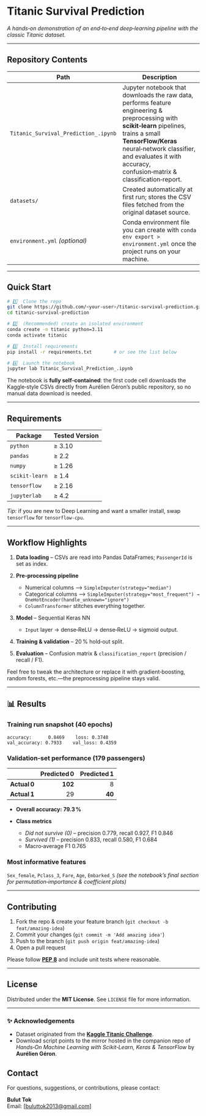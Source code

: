 # Titanic Survival Prediction 

*A hands‑on demonstration of an end‑to‑end deep‑learning pipeline with the classic Titanic dataset.*

---

## Repository Contents

| Path                                 | Description                                                                                                                                                                                                                                                          |
| ------------------------------------ | -------------------------------------------------------------------------------------------------------------------------------------------------------------------------------------------------------------------------------------------------------------------- |
| `Titanic_Survival_Prediction_.ipynb` | Jupyter notebook that downloads the raw data, performs feature engineering & preprocessing with **scikit‑learn** pipelines, trains a small **TensorFlow/Keras** neural‑network classifier, and evaluates it with accuracy, confusion‑matrix & classification‑report. |
| `datasets/`                          | Created automatically at first run; stores the CSV files fetched from the original dataset source.                                                                                                                                                                   |
| `environment.yml` *(optional)*       | Conda environment file you can create with `conda env export > environment.yml` once the project runs on your machine.                                                                                                                                               |

---

##  Quick Start

```bash
# 1️⃣  Clone the repo
git clone https://github.com/<your-user>/titanic-survival-prediction.git
cd titanic-survival-prediction

# 2️⃣  (Recommended) create an isolated environment
conda create -n titanic python=3.11
conda activate titanic

# 3️⃣  Install requirements
pip install -r requirements.txt        # or see the list below

# 4️⃣  Launch the notebook
jupyter lab Titanic_Survival_Prediction_.ipynb
```

The notebook is **fully self‑contained**: the first code cell downloads the Kaggle‑style CSVs directly from Aurélien Géron’s public repository, so no manual data download is needed.

---

##  Requirements

| Package        | Tested Version |
| -------------- | -------------- |
| `python`       | ≥ 3.10         |
| `pandas`       | ≥ 2.2          |
| `numpy`        | ≥ 1.26         |
| `scikit‑learn` | ≥ 1.4          |
| `tensorflow`   | ≥ 2.16         |
| `jupyterlab`   | ≥ 4.2          |

*Tip:* if you are new to Deep Learning and want a smaller install, swap `tensorflow` for `tensorflow‑cpu`.

---

## Workflow Highlights

1. **Data loading** – CSVs are read into Pandas DataFrames; `PassengerId` is set as index.
2. **Pre‑processing pipeline**

   * Numerical columns ⟶ `SimpleImputer(strategy="median")`
   * Categorical columns ⟶ `SimpleImputer(strategy="most_frequent") → OneHotEncoder(handle_unknown="ignore")`
   * `ColumnTransformer` stitches everything together.
3. **Model** – Sequential Keras NN

   * `Input` layer → dense‑ReLU → dense‑ReLU → sigmoid output.
4. **Training & validation** – 20 % hold‑out split.
5. **Evaluation** – Confusion matrix & `classification_report` (precision / recall / F1).

Feel free to tweak the architecture or replace it with gradient‑boosting, random forests, etc.—the preprocessing pipeline stays valid.

---

## 📊 Results

### Training run snapshot (40 epochs)

```
accuracy:      0.8469    loss: 0.3748
val_accuracy: 0.7933    val_loss: 0.4359
```

### Validation‑set performance (179 passengers)

|              | **Predicted 0** | **Predicted 1** |
| ------------ | --------------: | --------------: |
| **Actual 0** |         **102** |               8 |
| **Actual 1** |              29 |          **40** |

* **Overall accuracy:** **79.3 %**
* **Class metrics**

  * *Did not survive (0)* – precision 0.779, recall 0.927, F1 0.846
  * *Survived (1)* – precision 0.833, recall 0.580, F1 0.684
  * Macro‑average F1 0.765

### Most informative features

`Sex_female`, `Pclass_3`, `Fare`, `Age`, `Embarked_S`
*(see the notebook’s final section for permutation‑importance & coefficient plots)*

---



##  Contributing

1. Fork the repo & create your feature branch (`git checkout -b feat/amazing-idea`)
2. Commit your changes (`git commit -m 'Add amazing idea'`)
3. Push to the branch (`git push origin feat/amazing-idea`)
4. Open a pull request

Please follow [**PEP 8**](https://peps.python.org/pep-0008/) and include unit tests where reasonable.

---

##  License

Distributed under the **MIT License**.
See `LICENSE` file for more information.

---

### ✨ Acknowledgements

* Dataset originated from the **[Kaggle Titanic Challenge](https://www.kaggle.com/competitions/titanic)**.
* Download script points to the mirror hosted in the companion repo of *Hands‑On Machine Learning with Scikit‑Learn, Keras & TensorFlow* by **Aurélien Géron**.


## Contact

For questions, suggestions, or contributions, please contact:

**Bulut Tok**  
Email: [buluttok2013@gmail.com]

